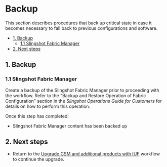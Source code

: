 # Backup

This section describes procedures that back up critical state in case it becomes necessary to fall back to previous configurations and software.

- [1. Backup](#1-backup)
  - [1.1 Slingshot Fabric Manager](#11-slingshot-fabric-manager)
- [2. Next steps](#2-next-steps)

## 1. Backup

### 1.1 Slingshot Fabric Manager

Create a backup of the Slingshot Fabric Manager prior to proceeding with the workflow. Refer to the "Backup and Restore Operation of Fabric Configuration" section in the _Slingshot Operations Guide for Customers_
for details on how to perform this operation.

Once this step has completed:

- Slingshot Fabric Manager content has been backed up

## 2. Next steps

- Return to the [Upgrade CSM and additional products with IUF](upgrade_csm_and_additional_products_with_iuf.md)
  workflow to continue the upgrade.
